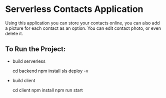 
# Serverless Contacts Application
Using this application you can store your contacts online, you can also add a picture for each contact as an option. You can edit contact photo, or even delete it.

## To Run the Project:  

- build serverless

    cd backend
    npm install
    sls deploy -v

- build client

    cd client
    npm install
    npm run start